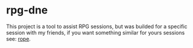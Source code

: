 # rpg-dne

This project is a tool to assist RPG sessions,
but was builded for a specific session with my friends,
if you want something similar for yours sessions
see: [rope](https://www.github.com/nathan2801/rope).
